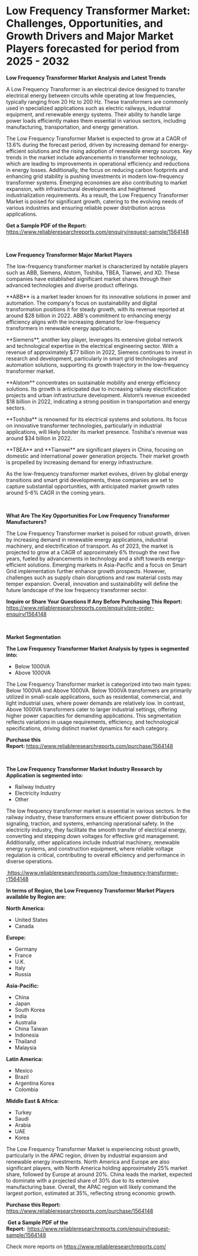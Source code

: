 <p><h1>Low Frequency Transformer Market: Challenges, Opportunities, and Growth Drivers and Major Market Players forecasted for period from 2025 - 2032</h1></p><p><strong>Low Frequency Transformer Market Analysis and Latest Trends</strong></p>
<p><p>A Low Frequency Transformer is an electrical device designed to transfer electrical energy between circuits while operating at low frequencies, typically ranging from 20 Hz to 200 Hz. These transformers are commonly used in specialized applications such as electric railways, industrial equipment, and renewable energy systems. Their ability to handle large power loads efficiently makes them essential in various sectors, including manufacturing, transportation, and energy generation.</p><p>The Low Frequency Transformer Market is expected to grow at a CAGR of 13.6% during the forecast period, driven by increasing demand for energy-efficient solutions and the rising adoption of renewable energy sources. Key trends in the market include advancements in transformer technology, which are leading to improvements in operational efficiency and reductions in energy losses. Additionally, the focus on reducing carbon footprints and enhancing grid stability is pushing investments in modern low-frequency transformer systems. Emerging economies are also contributing to market expansion, with infrastructural developments and heightened industrialization requirements. As a result, the Low Frequency Transformer Market is poised for significant growth, catering to the evolving needs of various industries and ensuring reliable power distribution across applications.</p></p>
<p><strong>Get a Sample PDF of the Report:&nbsp;</strong> <a href="https://www.reliableresearchreports.com/enquiry/request-sample/1564148?utm_campaign=2197&utm_medium=2&utm_source=Github&utm_content=ia&utm_term=10022025&utm_id=low-frequency-transformer">https://www.reliableresearchreports.com/enquiry/request-sample/1564148</a></p>
<p>&nbsp;</p>
<p><strong>Low Frequency Transformer Major Market Players</strong></p>
<p><p>The low-frequency transformer market is characterized by notable players such as ABB, Siemens, Alstom, Toshiba, TBEA, Tianwei, and XD. These companies have established significant market shares through their advanced technologies and diverse product offerings.</p><p>**ABB** is a market leader known for its innovative solutions in power and automation. The company's focus on sustainability and digital transformation positions it for steady growth, with its revenue reported at around $28 billion in 2022. ABB's commitment to enhancing energy efficiency aligns with the increasing demand for low-frequency transformers in renewable energy applications.</p><p>**Siemens**, another key player, leverages its extensive global network and technological expertise in the electrical engineering sector. With a revenue of approximately $77 billion in 2022, Siemens continues to invest in research and development, particularly in smart grid technologies and automation solutions, supporting its growth trajectory in the low-frequency transformer market.</p><p>**Alstom** concentrates on sustainable mobility and energy efficiency solutions. Its growth is anticipated due to increasing railway electrification projects and urban infrastructure development. Alstom’s revenue exceeded $18 billion in 2022, indicating a strong position in transportation and energy sectors.</p><p>**Toshiba** is renowned for its electrical systems and solutions. Its focus on innovative transformer technologies, particularly in industrial applications, will likely bolster its market presence. Toshiba's revenue was around $34 billion in 2022.</p><p>**TBEA** and **Tianwei** are significant players in China, focusing on domestic and international power generation projects. Their market growth is propelled by increasing demand for energy infrastructure.</p><p>As the low-frequency transformer market evolves, driven by global energy transitions and smart grid developments, these companies are set to capture substantial opportunities, with anticipated market growth rates around 5-6% CAGR in the coming years.</p></p>
<p>&nbsp;</p>
<p><strong>What Are The Key Opportunities For Low Frequency Transformer Manufacturers?</strong></p>
<p><p>The Low Frequency Transformer market is poised for robust growth, driven by increasing demand in renewable energy applications, industrial machinery, and electrification of transport. As of 2023, the market is projected to grow at a CAGR of approximately 6% through the next five years, fueled by advancements in technology and a shift towards energy-efficient solutions. Emerging markets in Asia-Pacific and a focus on Smart Grid implementation further enhance growth prospects. However, challenges such as supply chain disruptions and raw material costs may temper expansion. Overall, innovation and sustainability will define the future landscape of the low frequency transformer sector.</p></p>
<p><strong>Inquire or Share Your Questions If Any Before Purchasing This Report:</strong> <a href="https://www.reliableresearchreports.com/enquiry/pre-order-enquiry/1564148?utm_campaign=2197&utm_medium=2&utm_source=Github&utm_content=ia&utm_term=10022025&utm_id=low-frequency-transformer">https://www.reliableresearchreports.com/enquiry/pre-order-enquiry/1564148</a></p>
<p>&nbsp;</p>
<p><strong>Market Segmentation</strong></p>
<p><strong>The Low Frequency Transformer Market Analysis by types is segmented into:</strong></p>
<p><ul><li>Below 1000VA</li><li>Above 1000VA</li></ul></p>
<p><p>The Low Frequency Transformer market is categorized into two main types: Below 1000VA and Above 1000VA. Below 1000VA transformers are primarily utilized in small-scale applications, such as residential, commercial, and light industrial uses, where power demands are relatively low. In contrast, Above 1000VA transformers cater to larger industrial settings, offering higher power capacities for demanding applications. This segmentation reflects variations in usage requirements, efficiency, and technological specifications, driving distinct market dynamics for each category.</p></p>
<p><strong>Purchase this Report:&nbsp;</strong><a href="https://www.reliableresearchreports.com/purchase/1564148?utm_campaign=2197&utm_medium=2&utm_source=Github&utm_content=ia&utm_term=10022025&utm_id=low-frequency-transformer">https://www.reliableresearchreports.com/purchase/1564148</a></p>
<p>&nbsp;</p>
<p><strong>The Low Frequency Transformer Market Industry Research by Application is segmented into:</strong></p>
<p><ul><li>Railway Industry</li><li>Electricity Industry</li><li>Other</li></ul></p>
<p><p>The low frequency transformer market is essential in various sectors. In the railway industry, these transformers ensure efficient power distribution for signaling, traction, and systems, enhancing operational safety. In the electricity industry, they facilitate the smooth transfer of electrical energy, converting and stepping down voltages for effective grid management. Additionally, other applications include industrial machinery, renewable energy systems, and construction equipment, where reliable voltage regulation is critical, contributing to overall efficiency and performance in diverse operations.</p></p>
<p><a href="https://www.reliableresearchreports.com/low-frequency-transformer-r1564148?utm_campaign=2197&utm_medium=2&utm_source=Github&utm_content=ia&utm_term=10022025&utm_id=low-frequency-transformer">&nbsp;https://www.reliableresearchreports.com/low-frequency-transformer-r1564148</a></p>
<p><strong>In terms of Region, the Low Frequency Transformer Market Players available by Region are:</strong></p>
<p>
    <p> <strong> North America: </strong>
        <ul>
            <li>United States</li>
            <li>Canada</li>
        </ul>
        </p> 
    <p> <strong> Europe: </strong>
        <ul>
            <li>Germany</li>
            <li>France</li>
            <li>U.K.</li>
            <li>Italy</li>
            <li>Russia</li>
        </ul>
        </p> 
    <p> <strong> Asia-Pacific: </strong>
        <ul>
            <li>China</li>
            <li>Japan</li>
            <li>South Korea</li>
            <li>India</li>
            <li>Australia</li>
            <li>China Taiwan</li>
            <li>Indonesia</li>
            <li>Thailand</li>
            <li>Malaysia</li>
        </ul>
        </p> 
    <p> <strong> Latin America: </strong>
        <ul>
            <li>Mexico</li>
            <li>Brazil</li>
            <li>Argentina Korea</li>
            <li>Colombia</li>
        </ul>
        </p> 
    <p> <strong> Middle East & Africa: </strong>
        <ul>
            <li>Turkey</li>
            <li>Saudi</li>
            <li>Arabia</li>
            <li>UAE</li>
            <li>Korea</li>
        </ul>
    </p>
    </p>
<p><p>The Low Frequency Transformer Market is experiencing robust growth, particularly in the APAC region, driven by industrial expansion and renewable energy investments. North America and Europe are also significant players, with North America holding approximately 25% market share, followed by Europe at around 20%. China leads the market, expected to dominate with a projected share of 30% due to its extensive manufacturing base. Overall, the APAC region will likely command the largest portion, estimated at 35%, reflecting strong economic growth.</p></p>
<p><strong>Purchase this Report: </strong><a href="https://www.reliableresearchreports.com/purchase/1564148?utm_campaign=2197&utm_medium=2&utm_source=Github&utm_content=ia&utm_term=10022025&utm_id=low-frequency-transformer">https://www.reliableresearchreports.com/purchase/1564148</a></p>
<p>&nbsp;<strong>Get a Sample PDF of the Report:&nbsp;&nbsp;</strong><a href="https://www.reliableresearchreports.com/enquiry/request-sample/1564148?utm_campaign=2197&utm_medium=2&utm_source=Github&utm_content=ia&utm_term=10022025&utm_id=low-frequency-transformer">https://www.reliableresearchreports.com/enquiry/request-sample/1564148</a></p>
<p><strong></strong></p>
<p>Check more reports on <a href="https://www.reliableresearchreports.com/?utm_campaign=2197&utm_medium=2&utm_source=Github&utm_content=ia&utm_term=10022025&utm_id=low-frequency-transformer">https://www.reliableresearchreports.com/</a></p>
